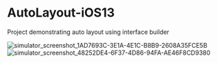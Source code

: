 # AutoLayout-iOS13
Project demonstrating auto layout using interface builder

![simulator_screenshot_1AD7693C-3E1A-4E1C-B8B9-2608A35FCE5B](https://user-images.githubusercontent.com/60185211/185742956-ddd2931f-11eb-41aa-9c9a-ba6b4220e23d.png)
![simulator_screenshot_48252DE4-6F37-4D86-94FA-AE46F8CD9380](https://user-images.githubusercontent.com/60185211/185742992-515d0df3-d7c7-4f54-ae89-d79083c99907.png)
